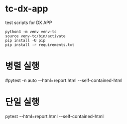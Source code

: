 # tc-dx-app
test scripts for DX APP


```
python3 -m venv venv-tc
source venv-tc/bin/activate
pip install -U pip
pip install -r requirements.txt
```

# 병렬 실행
#pytest -n auto --html=report.html --self-contained-html

# 단일 실행
pytest --html=report.html --self-contained-html
